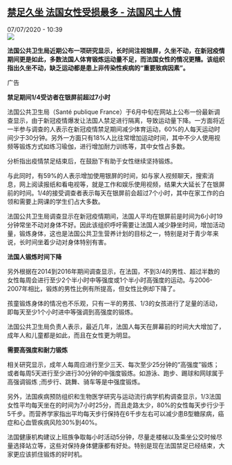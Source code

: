 <!--1594112039000-->
[禁足久坐 法国女性受损最多 - 法国风土人情](http://www.rfi.fr//cn/%E6%B3%95%E5%9B%BD/20200707-%E7%A6%81%E8%B6%B3%E4%B9%85%E5%9D%90-%E6%B3%95%E5%9B%BD%E5%A5%B3%E6%80%A7%E5%8F%97%E6%8D%9F%E6%9C%80%E5%A4%9A)
------

<div>07/07/2020 - 10:39</div><img src="https://s.rfi.fr/media/display/e209719c-c02c-11ea-a283-005056bff430/w:310/p:16x9/images-17.jpg"><p><strong>法国公共卫生局近期公布一项研究显示，长时间注视银屏，久坐不动，在新冠疫情期间更是如此，多数法国人体育锻炼运动量不足，而法国女性的情况更糟。该组织指出久坐不动，缺乏运动都是患上非传染性疾病的“重要致病因素”。</strong></p><div class="t-content__body u-clearfix"><div class="m-interstitial"><div class="m-interstitial__ad"><divclass="m-block-ad "data-tms-ad-type="box"data-tms-ad-status="idle"data-tms-ad-pos="1"><div class="m-block-ad__label">广告</div><div class="m-block-ad__content"></div></div></div></div><p><strong>禁足期间1/4受访者在银屏前超过7小时</strong></p><p>法国公共卫生局（Santé publique France）于6月中旬在网站上公布一份最新调查显示，由于新冠疫情爆发让法国人禁足进行隔离，导致运动量下降。一方面将近一半参与调查的人表示在新冠疫情禁足期间减少体育运动，60%的人每天运动时间少于30分钟。另外一方面只有18%人比往常增加运动时间，其中不少人使用视频等锻炼方式如练习瑜伽，进行增加耐力训练等，其中女性占多数。</p><p>分析指出疫情禁足结束后，在鼓励下有助于女性继续坚持锻炼。</p><p>与此同时，有59%的人表示增加使用银屏的时间，如与家人视频聊天，搜索消息，网上阅读报纸和看电视等，就是工作和娱乐使用视频，结果大大延长了在银屏前的时间。1/4的接受调查者表示每天在银屏前会超过7个小时，其中在家工作的白领和需要上网课的学生们占大多数。</p><p>法国公共卫生局调查显示在新冠疫情期间，法国人平均在银屏前是时间为6小时19分钟常坐不动对身体不好。因此该组织呼吁需要让法国人减少静坐时间，增加活动量，锻炼身体，这也是法国公共卫生营养计划的目标之一，特别是对于青少年来说，长时间坐着少动对身体特别有害。</p><p><strong>法国人锻炼时间下降</strong></p><p>另外根据在2014到2016年期间调查显示，在法国，不到3/4的男性、超过半数的女性每周会进行至少2个半小时中等强度或1个半小时高强度的运动。与2006-2007年相比，锻炼的男性比例有所提高，但女性比例却下降了。</p><p>孩童锻炼身体的情况也不乐观，只有一半的男孩、1/3的女孩进行了足量的活动，即每天至少1个小时进中等强调到高强度的锻炼。 </p><p>法国公共卫生局负责人表示，最近几年，法国人每天在屏幕前的时间大大增加了，成年人和儿童都是如此，而且在女性更为明显。</p><p><strong>需要高强度和耐力锻炼</strong></p><p>相关研究显示，成年人每周应进行至少三天、每次至少25分钟的“高强度”锻炼；或者每周5天进行至少进行30分钟的中强度锻炼。如游泳、跑步、踢球和网球属于高强调锻炼 ;而步行、跳舞、骑车等是中强度锻炼。</p><p>另外，法国疾病预防组织和生物医学研究与运动流行病学机构调查显示，1/3法国女性平均每天坐在的时间为7小时25分，而且走路太少，80%的女性每天步行少于5千步。而营养学家指出平均每天步行保持在6千步左右可以减少患B型糖尿病，癌症和心血管疾病风险30%到40%。</p><p>法国健康机构建议上班族争取每小时活动5分钟，尽量走楼梯以及乘坐公交时候尽量选择站立等，这些对保持身体健康都有好处。特别是现在法国禁足已经结束，大家更应该抓住锻炼的好时机。</p><p> </p><div class="o-self-promo o-self-promo--nl o-self-promo--hidden" data-selfpromo-newsletter></div><div class="o-self-promo o-self-promo--app o-self-promo--hidden" data-selfpromo-app></div></div>
